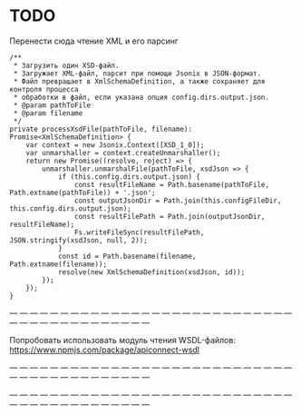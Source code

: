 TODO
====

Перенести сюда чтение XML и его парсинг

	/**
	 * Загрузить один XSD-файл.
	 * Загружает XML-файл, парсит при помощи Jsonix в JSON-формат.
	 * Файл превращает в XmlSchemaDefinition, а также сохраняет для контроля процесса 
	 * обработки в файл, если указана опция config.dirs.output.json.
	 * @param pathToFile 
	 * @param filename 
	 */
	private processXsdFile(pathToFile, filename): Promise<XmlSchemaDefinition> {
		var context = new Jsonix.Context([XSD_1_0]);
		var unmarshaller = context.createUnmarshaller();
		return new Promise((resolve, reject) => {
			unmarshaller.unmarshalFile(pathToFile, xsdJson => {
				if (this.config.dirs.output.json) {
					const resultFileName = Path.basename(pathToFile, Path.extname(pathToFile)) + '.json';
					const outputJsonDir = Path.join(this.configFileDir, this.config.dirs.output.json);
					const resultFilePath = Path.join(outputJsonDir, resultFileName);
					Fs.writeFileSync(resultFilePath, JSON.stringify(xsdJson, null, 2));
				}
				const id = Path.basename(filename, Path.extname(filename));
				resolve(new XmlSchemaDefinition(xsdJson, id));
			});
		});
	}


— — — — — — — — — — — — — — — — — — — — — — — — — — — — — — — — — — — — — — — — — — 



Попробовать использовать модуль чтения WSDL-файлов:
https://www.npmjs.com/package/apiconnect-wsdl



— — — — — — — — — — — — — — — — — — — — — — — — — — — — — — — — — — — — — — — — — — 



— — — — — — — — — — — — — — — — — — — — — — — — — — — — — — — — — — — — — — — — — — 

